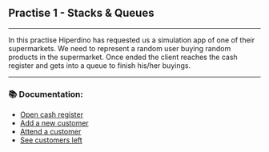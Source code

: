 ## Practise 1 - Stacks & Queues
---
In this practise Hiperdino has requested us a simulation app of one of their supermarkets. We need to represent a random user buying random products in the supermarket. Once ended the client reaches the cash register and gets into a queue to finish his/her buyings.

---
### :books: Documentation:
- [Open cash register](/docs/OpenCashRegister.md)
- [Add a new customer](/docs/AddCustomer.md)
- [Attend a customer](/docs/AttendCustomer.md)
- [See customers left](/docs/SeeCustomersLeft.md)

